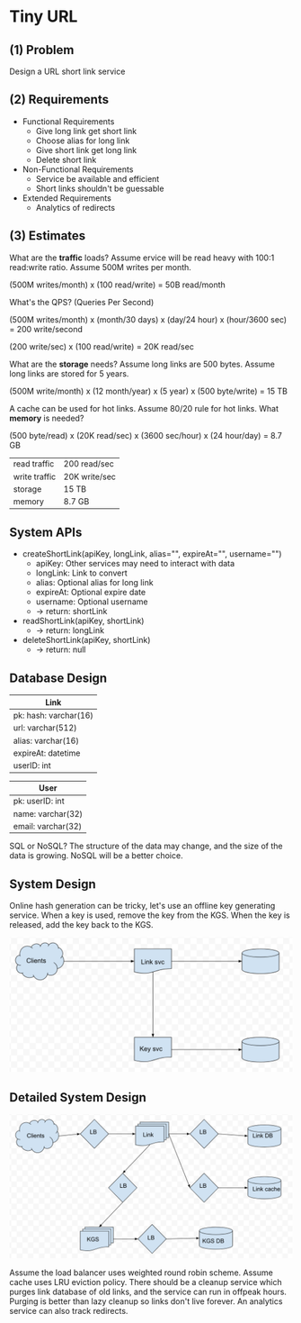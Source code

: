 # Tiny URL

## (1) Problem
Design a URL short link service

## (2) Requirements
* Functional Requirements
  * Give long link get short link
  * Choose alias for long link
  * Give short link get long link
  * Delete short link
* Non-Functional Requirements
  * Service be available and efficient
  * Short links shouldn't be guessable
* Extended Requirements
  * Analytics of redirects

## (3) Estimates
What are the **traffic** loads? Assume ervice will be read heavy with 100:1 read:write ratio. Assume 500M writes per month.

(500M writes/month) x (100 read/write) = 50B read/month

What's the QPS? (Queries Per Second)

(500M writes/month) x (month/30 days) x (day/24 hour) x (hour/3600 sec) = 200 write/second

(200 write/sec) x (100 read/write) = 20K read/sec

What are the **storage** needs? Assume long links are 500 bytes. Assume long links are stored for 5 years.

(500M write/month) x (12 month/year) x (5 year) x (500 byte/write) = 15 TB

A cache can be used for hot links. Assume 80/20 rule for hot links. What **memory** is needed?

(500 byte/read) x (20K read/sec) x (3600 sec/hour) x (24 hour/day) = 8.7 GB

|||
|---|---|
| read traffic | 200 read/sec |
| write traffic | 20K write/sec |
| storage | 15 TB|
| memory | 8.7 GB |

## System APIs

* createShortLink(apiKey, longLink, alias="", expireAt="", username="")
  * apiKey: Other services may need to interact with data
  * longLink: Link to convert
  * alias: Optional alias for long link
  * expireAt: Optional expire date
  * username: Optional username
  * -> return: shortLink
* readShortLink(apiKey, shortLink)
  * -> return: longLink
* deleteShortLink(apiKey, shortLink)
  * -> return: null

## Database Design
| Link |
|---|
| pk: hash: varchar(16) |
| url: varchar(512) |
| alias: varchar(16) |
| expireAt: datetime |
| userID: int |

| User |
|---|
| pk: userID: int |
| name: varchar(32) |
| email: varchar(32) |

SQL or NoSQL? The structure of the data may change, and the size of the data is growing. NoSQL will be a better choice.

## System Design
Online hash generation can be tricky, let's use an offline key generating service. When a key is used, remove the key from the KGS. When the key is released, add the key back to the KGS.

![System Design](./assets/tiny-url.png)

## Detailed System Design
![System Design Detail](./assets/tiny-url-detail.png)

Assume the load balancer uses weighted round robin scheme. Assume cache uses LRU eviction policy. There should be a cleanup service which purges link database of old links, and the service can run in offpeak hours. Purging is better than lazy cleanup so links don't live forever. An analytics service can also track redirects.
